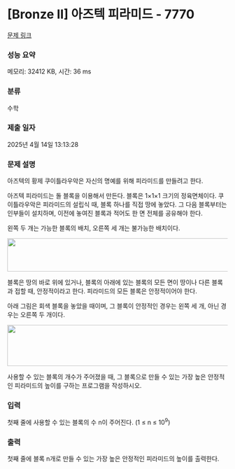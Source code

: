 # [Bronze II] 아즈텍 피라미드 - 7770 

[문제 링크](https://www.acmicpc.net/problem/7770) 

### 성능 요약

메모리: 32412 KB, 시간: 36 ms

### 분류

수학

### 제출 일자

2025년 4월 14일 13:13:28

### 문제 설명

<p>아즈텍의 황제 쿠이틀라우악은 자신의 명예를 위해 피라미드를 만들려고 한다.</p>

<p>아즈텍 피라미드는 돌 블록을 이용해서 만든다. 블록은 1×1×1 크기의 정육면체이다. 쿠이틀라우악은 피라미드의 설립식 때, 블록 하나를 직접 땅에 놓았다. 그 다음 블록부터는 인부들이 설치하며, 이전에 놓여진 블록과 적어도 한 면 전체를 공유해야 한다.</p>

<p>왼쪽 두 개는 가능한 블록의 배치, 오른쪽 세 개는 불가능한 배치이다.</p>

<p><img alt="" src="https://www.acmicpc.net/upload/images/pyra1.png" style="height:76px; width:513px"></p>

<p>블록은 땅의 바로 위에 있거나, 블록의 아래에 있는 블록의 모든 면이 땅이나 다른 블록과 접할 때, 안정적이라고 한다. 피라미드의 모든 블록은 안정적이어야 한다.</p>

<p>아래 그림은 회색 블록을 놓았을 때이며, 그 블록이 안정적인 경우는 왼쪽 세 개, 아닌 경우는 오른쪽 두 개이다.</p>

<p><img alt="" src="https://www.acmicpc.net/upload/images/pyra2.png" style="height:94px; width:639px"></p>

<p>사용할 수 있는 블록의 개수가 주어졌을 때, 그 블록으로 만들 수 있는 가장 높은 안정적인 피라미드의 높이를 구하는 프로그램을 작성하시오.</p>

### 입력 

 <p>첫째 줄에 사용할 수 있는 블록의 수 n이 주어진다. (1 ≤ n ≤ 10<sup>9</sup>)</p>

### 출력 

 <p>첫째 줄에 블록 n개로 만들 수 있는 가장 높은 안정적인 피라미드의 높이를 출력한다.</p>

